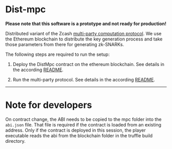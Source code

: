 # Dist-mpc

**Please note that this software is a prototype and not ready for production!**

Distributed variant of the Zcash [multi-party computation protocol](https://github.com/zcash/mpc).
We use the Ethereum blockchain to distribute the key generation process and take those parameters from there for generating zk-SNARKs.

The following steps are required to run the setup:

1. Deploy the DistMpc contract on the ethereum blockchain. See details in the according [README](blockchain).

2. Run the multi-party protocol. See details in the according [README](mpc).

-----
# Note for developers
On contract change, the ABI needs to be copied to the mpc folder into the `abi.json` file.
That file is required if the contract is loaded from an existing address. Only if the contract is deployed in this session, the player executable reads the abi from the blockchain folder in the truffle build directory.
